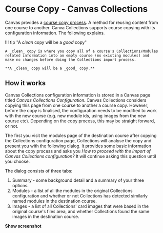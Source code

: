 # Course Copy - Canvas Collections

Canvas provides a [course copy process](https://community.canvaslms.com/t5/Instructor-Guide/How-do-I-copy-content-from-another-Canvas-course-using-the/ta-p/1012). A method for reusing content from one course to another. Canva Collections supports course copying with its configuration information. The following explains.

!!! tip "A _clean_ copy will be a _good_ copy"

	A _clean_ copy is where you copy all of a course's Collections/Modules related information into an empty course (no existing modules) and make no changes before doing the Collections import process.

	**A _clean_ copy will be a _good_ copy.**


## How it works

Canvas Collections configuration information is stored in a Canvas page titled _Canvas Collections Configuration_. Canvas Collections considers copying this page from one course to another a course copy. However, before the copy is finalised, the configuration needs to be modified to work with the new course (e.g. new module ids, using images from the new course etc). Depending on the copy process, this may be straight forward, or not.

The first you visit the modules page of the destination course after copying the Collections configuration page, Collections will analyse the copy and present you with the following dialog. It provides some basic information about the copy process and asks you _How to proceed with the import of Canvas Collections configuration?_ It will continue asking this question until you choose.

The dialog consists of three tabs:

1. Summary - some background detail and a summary of your three options.
2. Modules - a list of all the modules in the original Collections configuration and whether or not Collections has detected similarly named modules in the destination course.
4. Images - a list of all Collections' card images that were based in the original course's files area, and whether Collections found the same images in the destination course.

**Show screenshot**
